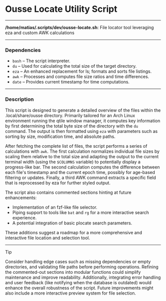 # Ousse Locate Utility Script

---

**/home/matias/.scripts/dev/ousse-locate.sh**: File locator tool leveraging eza and custom AWK calculations

---

### Dependencies

- `bash` – The script interpreter.
- `du` – Used for calculating the total size of the target directory.
- `eza` – An enhanced replacement for ls; formats and sorts file listings.
- `awk` – Processes and computes file size ratios and time differences.
- `date` – Provides current timestamp for time computations.

---

### Description

This script is designed to generate a detailed overview of the files within the .local/share/ousse directory. Primarily tailored for an Arch Linux environment running the qtile window manager, it computes key information by first determining the total byte size of the directory with the `du` command. The output is then formatted using `eza` with parameters such as sorting by size, modification time, and absolute paths.

After fetching the complete list of files, the script performs a series of calculations with `awk`. The first calculation normalizes individual file sizes by scaling them relative to the total size and adapting the output to the current terminal width (using the `$COLUMNS` variable) to potentially display a progress-like bar. The second calculation computes the difference between each file's timestamp and the current epoch time, possibly for age-based filtering or updates. Finally, a third AWK command extracts a specific field that is reprocessed by eza for further styled output.

The script also contains commented sections hinting at future enhancements:
- Implementation of an fzf-like file selector.
- Piping support to tools like `bat` and `rg` for a more interactive search experience.
- A potential integration of basic plocate search parameters.

These additions suggest a roadmap for a more comprehensive and interactive file location and selection tool.

---

> [!TIP]
> Consider handling edge cases such as missing dependencies or empty directories, and validating file paths before performing operations. Refining the commented-out sections into modular functions could simplify maintenance and improve readability. Additionally, integrating error handling and user feedback (like notifying when the database is outdated) would enhance the overall robustness of the script. Future improvements might also include a more interactive preview system for file selection.